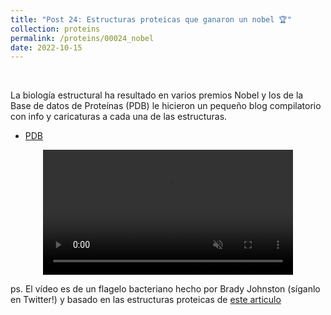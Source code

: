 ```yaml
---
title: "Post 24: Estructuras proteicas que ganaron un nobel 🏆"
collection: proteins
permalink: /proteins/00024_nobel
date: 2022-10-15
---
```


&nbsp;

La biología estructural ha resultado en varios premios Nobel y los de la Base de datos de Proteínas (PDB) le hicieron un pequeño blog compilatorio con info y caricaturas a cada una de las estructuras.  
* [PDB](https://pdb101.rcsb.org/browse/nobel-prizes-and-pdb-structures)

<div>
<center>
<video width="400" autoplay="autoplay" loop="true" controls muted>
  <source src="/images/proteins/motor.mp4" type="video/mp4">
  Your browser does not support the video tag.
</video>
</center>
</div>

ps. El vídeo es de un flagelo bacteriano hecho por Brady Johnston (síganlo en Twitter!) y basado en las estructuras proteicas de [este articulo](https://pubmed.ncbi.nlm.nih.gov/33882274/)
